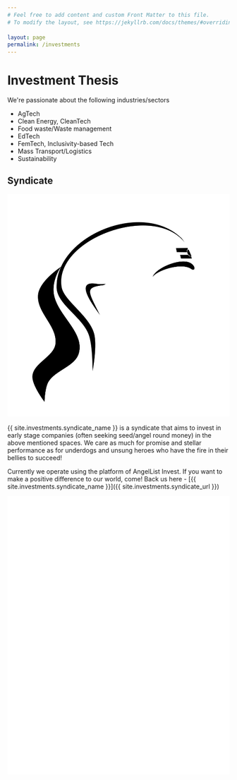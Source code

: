 ```yaml
---
# Feel free to add content and custom Front Matter to this file.
# To modify the layout, see https://jekyllrb.com/docs/themes/#overriding-theme-defaults

layout: page
permalink: /investments
---
```


# Investment Thesis
We're passionate about the following industries/sectors
- AgTech
- Clean Energy, CleanTech
- Food waste/Waste management
- EdTech
- FemTech, Inclusivity-based Tech
- Mass Transport/Logistics
- Sustainability

## Syndicate

![Chaanakya](docs/images/chanakya.svg)

{{ site.investments.syndicate_name }} is a syndicate that aims to invest in early stage companies (often seeking seed/angel round money) in the above mentioned spaces. We care as much for promise and stellar performance as for underdogs and unsung heroes who have the fire in their bellies to succeed!

Currently we operate using the platform of AngelList Invest. If you want to make a positive difference to our world, come! Back us here - [{{ site.investments.syndicate_name }}]({{ site.investments.syndicate_url }})

<!-- Sprintful inline widget begin -->
<div class="sprintful-inline-widget" data-url="https://on.sprintful.com/vt" style="min-width:320px;height:630px;background-color:#fff;"></div>
<script type="text/javascript" src="https://app.sprintful.com/widget/v1.js"></script>
<!-- Sprintful inline widget end -->